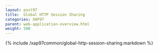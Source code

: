 ```yaml
---
layout: post97
title:  Global HTTP Session Sharing
categories: XAP97
parent: web-application-overview.html
weight: 500
---
```


{% include /xap97common/global-http-session-sharing.markdown %}

